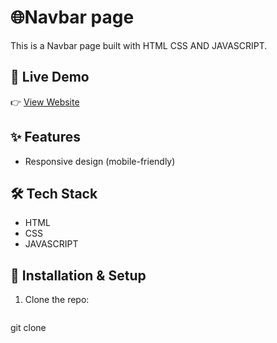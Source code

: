 # 🌐Navbar page

This is a Navbar page built with HTML CSS AND JAVASCRIPT.

## 🚀 Live Demo
👉 [View Website](https://responsive-navbar-ui.netlify.app)

## ✨ Features
- Responsive design (mobile-friendly)

## 🛠️ Tech Stack
- HTML
- CSS
- JAVASCRIPT

## 📂 Installation & Setup
1. Clone the repo:
   ```bash
  git clone
